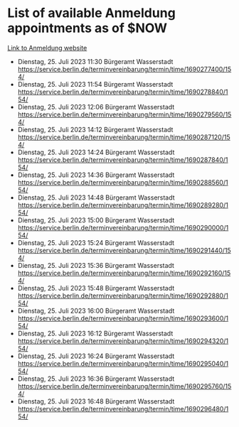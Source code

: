 # List of available Anmeldung appointments as of $NOW
[Link to Anmeldung website](https://service.berlin.de/terminvereinbarung/termin/tag.php?termin=1&anliegen[]=120686&dienstleisterlist=122210,122217,327316,122219,327312,122227,327314,122231,327346,122243,327348,122254,122252,329742,122260,329745,122262,329748,122271,327278,122273,327274,122277,327276,330436,122280,327294,122282,327290,122284,327292,122291,327270,122285,327266,122286,327264,122296,327268,150230,329760,122297,327286,122294,327284,122312,329763,122314,329775,122304,327330,122311,327334,122309,327332,317869,122281,327352,122279,329772,122283,122276,327324,122274,327326,122267,329766,122246,327318,122251,327320,122257,327322,122208,327298,122226,327300&herkunft=http%3A%2F%2Fservice.berlin.de%2Fdienstleistung%2F120686%2F)
- Dienstag, 25. Juli 2023 11:30 Bürgeramt Wasserstadt https://service.berlin.de/terminvereinbarung/termin/time/1690277400/154/
- Dienstag, 25. Juli 2023 11:54 Bürgeramt Wasserstadt https://service.berlin.de/terminvereinbarung/termin/time/1690278840/154/
- Dienstag, 25. Juli 2023 12:06 Bürgeramt Wasserstadt https://service.berlin.de/terminvereinbarung/termin/time/1690279560/154/
- Dienstag, 25. Juli 2023 14:12 Bürgeramt Wasserstadt https://service.berlin.de/terminvereinbarung/termin/time/1690287120/154/
- Dienstag, 25. Juli 2023 14:24 Bürgeramt Wasserstadt https://service.berlin.de/terminvereinbarung/termin/time/1690287840/154/
- Dienstag, 25. Juli 2023 14:36 Bürgeramt Wasserstadt https://service.berlin.de/terminvereinbarung/termin/time/1690288560/154/
- Dienstag, 25. Juli 2023 14:48 Bürgeramt Wasserstadt https://service.berlin.de/terminvereinbarung/termin/time/1690289280/154/
- Dienstag, 25. Juli 2023 15:00 Bürgeramt Wasserstadt https://service.berlin.de/terminvereinbarung/termin/time/1690290000/154/
- Dienstag, 25. Juli 2023 15:24 Bürgeramt Wasserstadt https://service.berlin.de/terminvereinbarung/termin/time/1690291440/154/
- Dienstag, 25. Juli 2023 15:36 Bürgeramt Wasserstadt https://service.berlin.de/terminvereinbarung/termin/time/1690292160/154/
- Dienstag, 25. Juli 2023 15:48 Bürgeramt Wasserstadt https://service.berlin.de/terminvereinbarung/termin/time/1690292880/154/
- Dienstag, 25. Juli 2023 16:00 Bürgeramt Wasserstadt https://service.berlin.de/terminvereinbarung/termin/time/1690293600/154/
- Dienstag, 25. Juli 2023 16:12 Bürgeramt Wasserstadt https://service.berlin.de/terminvereinbarung/termin/time/1690294320/154/
- Dienstag, 25. Juli 2023 16:24 Bürgeramt Wasserstadt https://service.berlin.de/terminvereinbarung/termin/time/1690295040/154/
- Dienstag, 25. Juli 2023 16:36 Bürgeramt Wasserstadt https://service.berlin.de/terminvereinbarung/termin/time/1690295760/154/
- Dienstag, 25. Juli 2023 16:48 Bürgeramt Wasserstadt https://service.berlin.de/terminvereinbarung/termin/time/1690296480/154/
